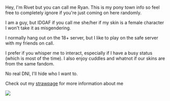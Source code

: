 Hey, I'm Rivet but you can call me Ryan. This is my pony town info so feel free to completely ignore if you're just coming on here randomly. 

I am a guy, but IDGAF if you call me she/her if my skin is a female character I won't take it as misgendering.

I normally hang out on the 18+ server, but I like to play on the safe server with my friends on call. 

I prefer if you whisper me to interact, especially if I have a busy status (which is most of the time). I also enjoy cuddles and whatnot if our skins are from the same fandom.

No real DNI, I'll hide who I want to. 

Check out my <a href="[url](https://jetboymachine.straw.page/)">strawpage</a> for more information about me

<img src="[url]}(https://file.garden/ZRc1mLUQNGkxIJ4W/df67753a-935b-4556-b642-22037afbf0c5.__CR0_0_600_450_PT0_SX600_V1___-removebg-preview.png)"></img>
